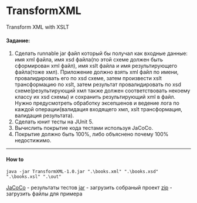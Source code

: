 # TransformXML

Transform XML with XSLT

#### Задание:
1. Сделать runnable jar файл который бы получал как входные данные:
имя xml файла, имя xsd файла(по этой схеме должен быть сформирован xml файл), имя xslt файла и имя результирующего файла(тоже хмл).
Приложение должно взять xml файл по имени, провалидировать его по xsd схеме, затем произвести xslt трансформацию по xslt,
затем результат провалидировать по xsd схеме(результирующий хмл также должен соответствовать некоему классу их xsd схемы) и сохранить результирующий xml в файл.
Нужно предусмотреть обработку эксепшенов и ведение лога по каждой операции(валидация входящего хмл, xslt трансформация, валидация результата).
2. Сделать юнит тесты на JUnit 5.
3. Вычислить покрытие кода тестами используя JaCoCo.
4. Покрытие должно быть 100%, либо объяснено почему 100% недостижимо.

 ---
#### How to

```console
java -jar TransformXML-1.0.jar ".\books.xml" ".\books.xsd" ".\books.xsl" ".\out"
```

[JaCoCo] - результаты тестов
[jar] - загрузить собраный проект
[zip] - загрузить файлы для примера

[JaCoco]: <https://yokidjo.github.io/report/TransformXML/>
[jar]: <https://yokidjo.github.io/report/TransformXML/download/TransformXML-1.0.jar>
[zip]: <https://yokidjo.github.io/report/TransformXML/download/example.zip>
